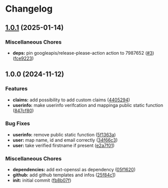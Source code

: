 # Changelog

## [1.0.1](https://github.com/xcoorp/swissid-socialite/compare/v1.0.0...v1.0.1) (2025-01-14)


### Miscellaneous Chores

* **deps:** pin googleapis/release-please-action action to 7987652 ([#3](https://github.com/xcoorp/swissid-socialite/issues/3)) ([fce9223](https://github.com/xcoorp/swissid-socialite/commit/fce9223c25d9ce41f221354cad533c48d45da675))

## 1.0.0 (2024-11-12)


### Features

* **claims:** add possibility to add custom claims ([4405294](https://github.com/xcoorp/swissid-socialite/commit/4405294f59ac1892484037f8dc67dc3f0e8ef339))
* **userinfo:** make userinfo verifcation and mappinga  public static function ([847cf80](https://github.com/xcoorp/swissid-socialite/commit/847cf8080abe9490add80e20986a24a01b605f79))


### Bug Fixes

* **userinfo:** remove public static function ([5f1363a](https://github.com/xcoorp/swissid-socialite/commit/5f1363a997fa914b5603898a48223e81ea6871a1))
* **user:** map name, id and email correctly ([34f66c3](https://github.com/xcoorp/swissid-socialite/commit/34f66c38221ee5f164c6d638a8cf651d4ec186a2))
* **user:** take verified firstname if present ([e2a7f01](https://github.com/xcoorp/swissid-socialite/commit/e2a7f01a8fa48078c32ae46d2af2a9cb8b873cb0))


### Miscellaneous Chores

* **dependencies:** add ext-openssl as dependency ([05f1620](https://github.com/xcoorp/swissid-socialite/commit/05f162028a5f680596f27d9856e262df4c73e9e8))
* **github:** add github templates and infos ([25f84c1](https://github.com/xcoorp/swissid-socialite/commit/25f84c1ea76b6fb0af884f5302cd329330451ef5))
* **init:** initial commit ([fb8b07f](https://github.com/xcoorp/swissid-socialite/commit/fb8b07f52f96f15032f1378d1deac55975873485))
